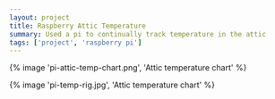 ```yaml
---
layout: project
title: Raspberry Attic Temperature
summary: Used a pi to continually track temperature in the attic
tags: ['project', 'raspberry pi']
---
```


{% image 'pi-attic-temp-chart.png', 'Attic temperature chart' %}

{% image 'pi-temp-rig.jpg', 'Attic temperature chart' %}
